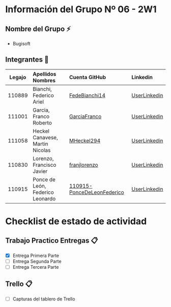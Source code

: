 ﻿# Información del Grupo Nº 06 - 2W1


## Nombre del Grupo :zap:

* Bugisoft


## Integrantes :busts_in_silhouette:

| Legajo| Apellidos Nombres  | Cuenta GitHub | Linkedin
| :------: | :-------- | :-------- | :-------- |
| 110889 | Bianchi, Federico Ariel |[FedeBianchi14](https://github.com/xxxx)|[UserLinkedin](https://ar.linkedin.com/)|
| 111001 | Garcia, Franco Roberto |[GarciaFranco](https://github.com/xxxx)|[UserLinkedin](https://ar.linkedin.com/)|
| 111058 | Heckel Canavese, Martin Nicolas |[MHeckel294](https://github.com/MHeckel294)|[UserLinkedin](https://ar.linkedin.com/)|
| 110830 | Lorenzo, Francisco Javier |[franjlorenzo](https://github.com/franjlorenzo)|[UserLinkedin](https://ar.linkedin.com/)|
| 110915 | Ponce de León, Federico Leonardo |[110915-PonceDeLeonFederico](https://github.com/110915-PonceDeLeonFederico)|[UserLinkedin](https://ar.linkedin.com/)|


# Checklist de estado de actividad

## Trabajo Practico Entregas :clipboard:
- [x] Entrega Primera Parte
- [ ] Entrega Segunda Parte
- [ ] Entrega Tercera Parte

## Trello :clipboard:
- [ ] Capturas del tablero de Trello
